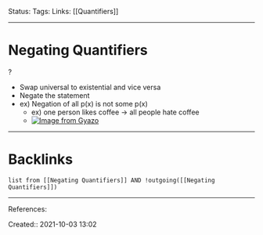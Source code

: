 Status: 
Tags: 
Links: [[Quantifiers]]
___
# Negating Quantifiers
?
- Swap universal to existential and vice versa
- Negate the statement
- ex) Negation of all p(x) is not some p(x)
	- ex) one person likes coffee -> all people hate coffee
	- [![Image from Gyazo](https://i.gyazo.com/4d303acc8141f1350a420ed55a5749cd.png)](https://gyazo.com/4d303acc8141f1350a420ed55a5749cd)
___
# Backlinks
```dataview
list from [[Negating Quantifiers]] AND !outgoing([[Negating Quantifiers]])
```
___
References:

Created:: 2021-10-03 13:02
